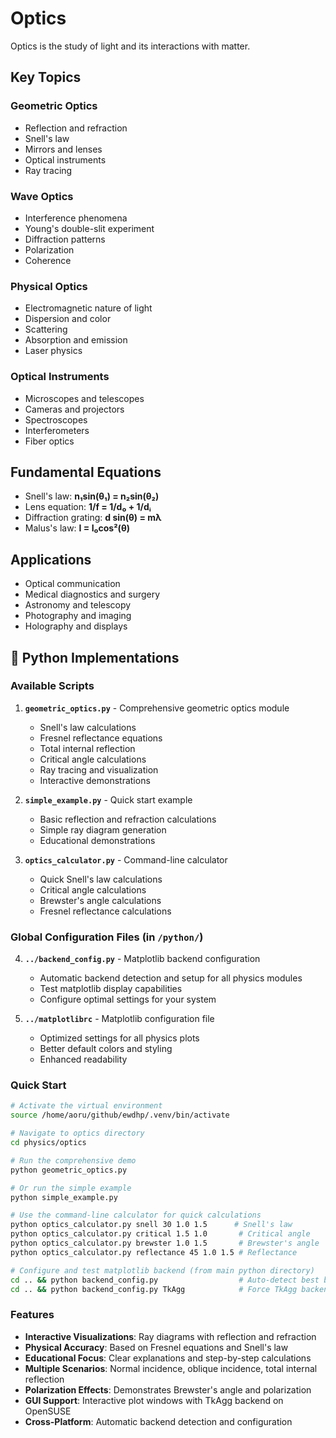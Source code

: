 # Optics

Optics is the study of light and its interactions with matter.

## Key Topics

### Geometric Optics
- Reflection and refraction
- Snell's law
- Mirrors and lenses
- Optical instruments
- Ray tracing

### Wave Optics
- Interference phenomena
- Young's double-slit experiment
- Diffraction patterns
- Polarization
- Coherence

### Physical Optics
- Electromagnetic nature of light
- Dispersion and color
- Scattering
- Absorption and emission
- Laser physics

### Optical Instruments
- Microscopes and telescopes
- Cameras and projectors
- Spectroscopes
- Interferometers
- Fiber optics

## Fundamental Equations

- Snell's law: **n₁sin(θ₁) = n₂sin(θ₂)**
- Lens equation: **1/f = 1/d₀ + 1/dᵢ**
- Diffraction grating: **d sin(θ) = mλ**
- Malus's law: **I = I₀cos²(θ)**

## Applications

- Optical communication
- Medical diagnostics and surgery
- Astronomy and telescopy
- Photography and imaging
- Holography and displays

## 🐍 Python Implementations

### Available Scripts

1. **`geometric_optics.py`** - Comprehensive geometric optics module
   - Snell's law calculations
   - Fresnel reflectance equations
   - Total internal reflection
   - Critical angle calculations
   - Ray tracing and visualization
   - Interactive demonstrations

2. **`simple_example.py`** - Quick start example
   - Basic reflection and refraction calculations
   - Simple ray diagram generation
   - Educational demonstrations

3. **`optics_calculator.py`** - Command-line calculator
   - Quick Snell's law calculations
   - Critical angle calculations  
   - Brewster's angle calculations
   - Fresnel reflectance calculations

### Global Configuration Files (in `/python/`)

4. **`../backend_config.py`** - Matplotlib backend configuration
   - Automatic backend detection and setup for all physics modules
   - Test matplotlib display capabilities
   - Configure optimal settings for your system

5. **`../matplotlibrc`** - Matplotlib configuration file
   - Optimized settings for all physics plots
   - Better default colors and styling
   - Enhanced readability

### Quick Start

```bash
# Activate the virtual environment
source /home/aoru/github/ewdhp/.venv/bin/activate

# Navigate to optics directory
cd physics/optics

# Run the comprehensive demo
python geometric_optics.py

# Or run the simple example
python simple_example.py

# Use the command-line calculator for quick calculations
python optics_calculator.py snell 30 1.0 1.5      # Snell's law
python optics_calculator.py critical 1.5 1.0       # Critical angle
python optics_calculator.py brewster 1.0 1.5       # Brewster's angle
python optics_calculator.py reflectance 45 1.0 1.5 # Reflectance

# Configure and test matplotlib backend (from main python directory)
cd .. && python backend_config.py                  # Auto-detect best backend
cd .. && python backend_config.py TkAgg            # Force TkAgg backend
```

### Features

- **Interactive Visualizations**: Ray diagrams with reflection and refraction
- **Physical Accuracy**: Based on Fresnel equations and Snell's law
- **Educational Focus**: Clear explanations and step-by-step calculations
- **Multiple Scenarios**: Normal incidence, oblique incidence, total internal reflection
- **Polarization Effects**: Demonstrates Brewster's angle and polarization
- **GUI Support**: Interactive plot windows with TkAgg backend on OpenSUSE
- **Cross-Platform**: Automatic backend detection and configuration